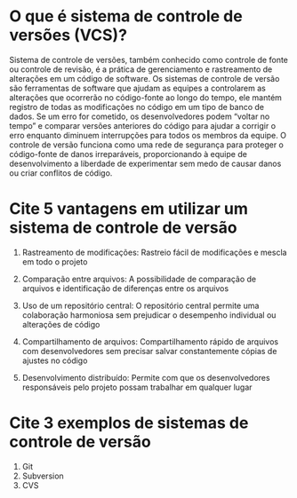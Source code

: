 #	O que é sistema de controle de versões (VCS)?

Sistema de controle de versões, também conhecido como controle de fonte ou controle de revisão, é a prática de gerenciamento e rastreamento de alterações em um código de software. Os sistemas de controle de versão são ferramentas de software que ajudam as equipes a controlarem as alterações que ocorrerão no código-fonte ao longo do tempo, ele mantém registro de todas as modificações no código em um tipo de banco de dados. Se um erro for cometido, os desenvolvedores podem “voltar no tempo” e comparar versões anteriores do código para ajudar a corrigir o erro enquanto diminuem interrupções para todos os membros da equipe. O controle de versão funciona como uma rede de segurança para proteger o código-fonte de danos irreparáveis, proporcionando à equipe de desenvolvimento a liberdade de experimentar sem medo de causar danos ou criar conflitos de código.

#	Cite 5 vantagens em utilizar um sistema de controle de versão

1.	Rastreamento de modificações: Rastreio fácil de modificações e mescla em todo o projeto

2.	Comparação entre arquivos: A possibilidade de comparação de arquivos e identificação de diferenças entre os arquivos 

3.	Uso de um repositório central: O repositório central permite uma colaboração harmoniosa sem prejudicar o desempenho individual ou alterações de código

4.	Compartilhamento de arquivos: Compartilhamento rápido de arquivos com desenvolvedores sem precisar salvar constantemente cópias de ajustes no código

5.	Desenvolvimento distribuído: Permite com que os desenvolvedores responsáveis pelo projeto possam trabalhar em qualquer lugar

#	Cite 3 exemplos de sistemas de controle de versão

1.	Git
2.	Subversion
3.	CVS


